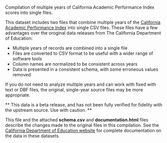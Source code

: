 Compilation of multiple years of California Academic Performance Index scores into single files. 

This dataset includes two files that combine multiple years of the [California Academic Performance Index](http://www.cde.ca.gov/ta/ac/ap/) into single CSV files. These files have a few advantages over the oroginal data releases from The California Department of Education:

* Multiple years of records are combined into a single file
* Files are converted to CSV format to be useful with a wider range of software tools
* Column names are normalized to be consistent across years
* Data is presented in a consistent schema, with some erroneous values removed

If you do not need to analyze multiple years and can work with fixed with text or DBF files, the original, single-year source files may be more appropriate. 

** This data is a beta release, and has not been fully verified for fidelity with the upstream source. Use with caution. **

This file and the attached __schema.csv__ and __documentation.html__ files describe the changes made to the original files in this compilation.  See the [California Department of Education website]({website}) for complete documentation on the data in these datasets. 